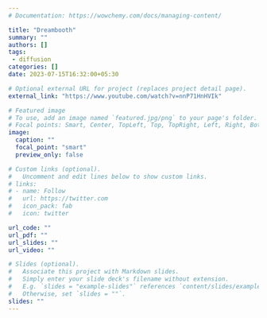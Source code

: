 ```yaml
---
# Documentation: https://wowchemy.com/docs/managing-content/

title: "Dreambooth"
summary: ""
authors: []
tags: 
 - diffusion
categories: []
date: 2023-07-15T16:32:00+05:30

# Optional external URL for project (replaces project detail page).
external_link: "https://www.youtube.com/watch?v=nnP71HnHVIk"

# Featured image
# To use, add an image named `featured.jpg/png` to your page's folder.
# Focal points: Smart, Center, TopLeft, Top, TopRight, Left, Right, BottomLeft, Bottom, BottomRight.
image:
  caption: ""
  focal_point: "smart"
  preview_only: false

# Custom links (optional).
#   Uncomment and edit lines below to show custom links.
# links:
# - name: Follow
#   url: https://twitter.com
#   icon_pack: fab
#   icon: twitter

url_code: ""
url_pdf: ""
url_slides: ""
url_video: ""

# Slides (optional).
#   Associate this project with Markdown slides.
#   Simply enter your slide deck's filename without extension.
#   E.g. `slides = "example-slides"` references `content/slides/example-slides.md`.
#   Otherwise, set `slides = ""`.
slides: ""
---
```

